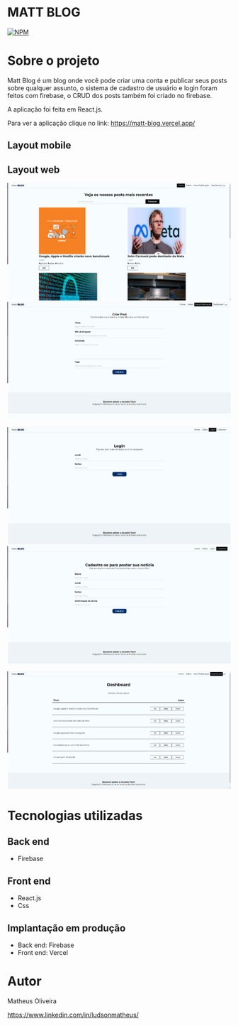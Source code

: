 # MATT BLOG

[![NPM](https://img.shields.io/npm/l/react)](https://github.com/MatheusOliveira047/matt-blog/blob/main/LICENSE)

# Sobre o projeto

Matt Blog é um blog onde você pode criar uma conta e publicar seus posts sobre qualquer assunto, o sistema de cadastro de usuário e login foram feitos com firebase, o CRUD dos posts também foi criado no firebase.

A aplicação foi feita em React.js.

Para ver a aplicação clique no link: <https://matt-blog.vercel.app/>

## Layout mobile

## Layout web

![Mobile 1](https://github.com/MatheusOliveira047/matt-blog/blob/main/assets/img/img1.png) ![Mobile 2](https://github.com/MatheusOliveira047/matt-blog/blob/main/assets/img/img2.png)

![Mobile 3](https://github.com/MatheusOliveira047/matt-blog/blob/main/assets/img/img3.png) ![Mobile 4](https://github.com/MatheusOliveira047/matt-blog/blob/main/assets/img/img4.png)

![Mobile 5](https://github.com/MatheusOliveira047/matt-blog/blob/main/assets/img/img5.png)

# Tecnologias utilizadas

## Back end

- Firebase

## Front end

- React.js
- Css

## Implantação em produção

- Back end: Firebase
- Front end: Vercel

# Autor

Matheus Oliveira

<https://www.linkedin.com/in/ludsonmatheus/>
